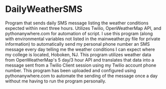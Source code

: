 # DailyWeatherSMS
Program that sends daily SMS message listing the weather conditions expected within next three hours. Utilizes Twilio, OpenWeatherMap API, and pythonanywhere.com for automation of script.
I use this program (along with environmental variables not listed in the mainweather.py file for private information) to automatically send my personal phone number an SMS message every day telling me the weather conditions I can expect where my college is located, Hoboken, NJ.
This program utilizes weather data from OpenWeatherMap's 5 day/3 hour API and translates that data into a message sent from a Twilio Client session using my Twilio account phone number. 
This program has been uploaded and configured using pythonanywhere.com to automate the sending of the message once a day without me having to run the program personally.
